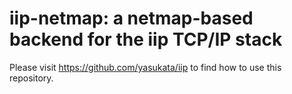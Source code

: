 # iip-netmap: a netmap-based backend for the iip TCP/IP stack

Please visit https://github.com/yasukata/iip to find how to use this repository.
